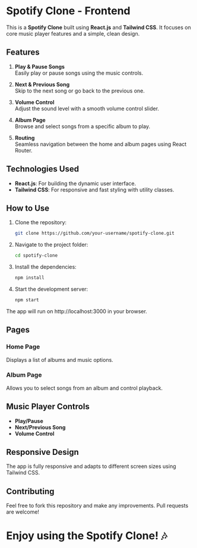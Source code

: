 # Spotify Clone - Frontend

This is a **Spotify Clone** built using **React.js** and **Tailwind CSS**. It focuses on core music player features and a simple, clean design.

## Features

1. **Play & Pause Songs**  
   Easily play or pause songs using the music controls.

2. **Next & Previous Song**  
   Skip to the next song or go back to the previous one.

3. **Volume Control**  
   Adjust the sound level with a smooth volume control slider.

4. **Album Page**  
   Browse and select songs from a specific album to play.

5. **Routing**  
   Seamless navigation between the home and album pages using React Router.

## Technologies Used

- **React.js**: For building the dynamic user interface.
- **Tailwind CSS**: For responsive and fast styling with utility classes.

## How to Use

1. Clone the repository:
   ```bash
   git clone https://github.com/your-username/spotify-clone.git
2. Navigate to the project folder:
   ```bash
   cd spotify-clone
3. Install the dependencies:
   ```bash
   npm install
4. Start the development server:
   ```bash
   npm start
The app will run on http://localhost:3000 in your browser.

## Pages
### Home Page
Displays a list of albums and music options.

### Album Page
Allows you to select songs from an album and control playback.

## Music Player Controls
- **Play/Pause**
- **Next/Previous Song**
- **Volume Control**

## Responsive Design
The app is fully responsive and adapts to different screen sizes using Tailwind CSS.

## Contributing
Feel free to fork this repository and make any improvements. Pull requests are welcome!

# Enjoy using the Spotify Clone! 🎶


